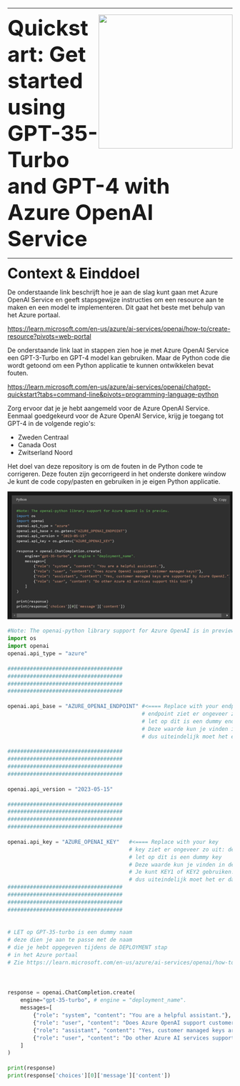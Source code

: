 <!--
https://docs.github.com/en/get-started/writing-on-github/getting-started-with-writing-and-formatting-on-github/basic-writing-and-formatting-syntax
-->



***********


<img align="right" width="300" height="300" src="https://avatars.githubusercontent.com/u/115706761?s=400&u=7c6cae892816e172b0b7eef99f2d32adb948c6ad&v=4">

<!--
>• Data verwijst naar gegevens die veelal worden verzameld op basis van metingen met behulp van meetsystemen en/of observaties gedaan door mensen.
>
>•  Informatie is een maat voor gereduceerde onzekerheid over beschikbare data. Bijvoorbeeld met behulp van een weermodel kan op basis van meteorologische data een voorspelling gedaan worden over het verloop van de temperatuur voor de komende week. Dus het weermodel structureert en presenteert "betekenisloze" data zoals temperatuur en luchtdruk op een voor mensen betekenisvolle wijze
-->

<font size="8"> **Quickstart: Get started using GPT-35-Turbo and GPT-4 with Azure OpenAI Service**</font>



***********

<font size="6"> **Context & Einddoel**</font>


De onderstaande link  beschrijft hoe je aan de slag kunt gaan met Azure OpenAI Service en geeft stapsgewijze instructies om een resource aan te maken en een model te implementeren.
Dit gaat het beste met behulp van het Azure portaal.

https://learn.microsoft.com/en-us/azure/ai-services/openai/how-to/create-resource?pivots=web-portal

De onderstaande link laat in stappen zien hoe je met Azure OpenAI Service een GPT-3-Turbo en GPT-4 model kan gebruiken.
Maar de Python code die wordt getoond om een Python applicatie te kunnen  ontwikkelen bevat fouten.

https://learn.microsoft.com/en-us/azure/ai-services/openai/chatgpt-quickstart?tabs=command-line&pivots=programming-language-python


Zorg ervoor dat je je hebt aangemeld voor de Azure OpenAI Service. Eenmaal goedgekeurd voor de Azure OpenAI Service, krijg je toegang tot GPT-4 in de volgende regio's:

 * Zweden Centraal
 * Canada Oost
 * Zwitserland Noord 





Het doel van deze repository is om de fouten in de Python code te corrigeren.
Deze fouten zijn gecorrigeerd in het onderste donkere window
Je kunt de code copy/pasten en gebruiken in je eigen Python applicatie.



![Alt text](code-1.JPG)



```python
#Note: The openai-python library support for Azure OpenAI is in preview.
import os
import openai
openai.api_type = "azure"

####################################
####################################
####################################
####################################

openai.api_base = "AZURE_OPENAI_ENDPOINT" #<==== Replace with your endpoint
                                          # endpoint ziet er ongeveer zo uit: https://openai.azure-api.com/
                                          # let op dit is een dummy endpoint
                                          # Deze waarde kun je vinden in de Keys & Endpoint sectie wanneer je je bron bekijkt vanuit het Azure portaal. 
                                          # dus uiteindelijk moet het er dan zo uitzien:     openai.api_base ="https://openai.azure-api.com/"

####################################
####################################
####################################
####################################                   

openai.api_version = "2023-05-15"

####################################
####################################
####################################
####################################

openai.api_key = "AZURE_OPENAI_KEY"   #<==== Replace with your key
                                      # key ziet er ongeveer zo uit: ded218c778894f6da4d3c3456c6904194
                                      # let op dit is een dummy key
                                      # Deze waarde kun je vinden in de Keys & Endpoint sectie wanneer je je bron bekijkt vanuit het Azure portaal. 
                                      # Je kunt KEY1 of KEY2 gebruiken.
                                      # dus uiteindelijk moet het er dan zo uitzien:     openai.api_key ="ded218c778894f6da4d3c3456c6904194"
####################################
####################################
####################################
####################################


# LET op GPT-35-turbo is een dummy naam
# deze dien je aan te passe met de naam 
# die je hebt opgegeven tijdens de DEPLOYMENT stap
# in het Azure portaal
# Zie https://learn.microsoft.com/en-us/azure/ai-services/openai/how-to/create-resource?pivots=web-portal



response = openai.ChatCompletion.create(
    engine="gpt-35-turbo", # engine = "deployment_name".
    messages=[
        {"role": "system", "content": "You are a helpful assistant."},
        {"role": "user", "content": "Does Azure OpenAI support customer managed keys?"},
        {"role": "assistant", "content": "Yes, customer managed keys are supported by Azure OpenAI."},
        {"role": "user", "content": "Do other Azure AI services support this too?"}
    ]
)

print(response)
print(response['choices'][0]['message']['content'])

```